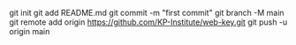 git init
git add README.md
git commit -m "first commit"
git branch -M main
git remote add origin https://github.com/KP-Institute/web-key.git
git push -u origin main
